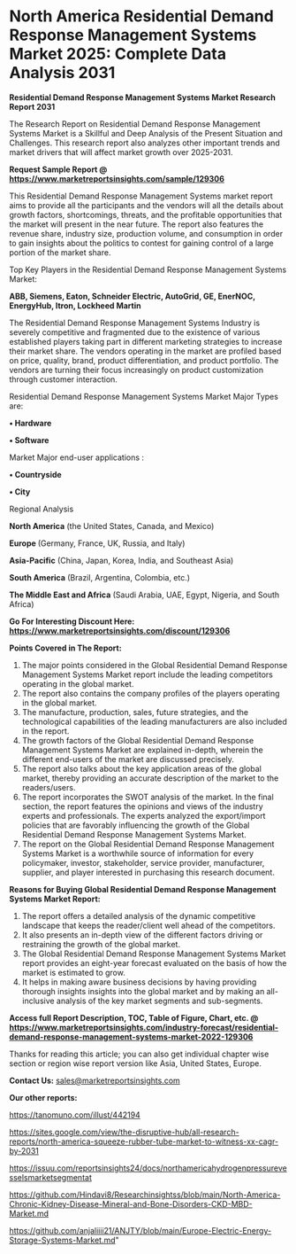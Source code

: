 # North America Residential Demand Response Management Systems Market 2025: Complete Data Analysis 2031

<strong>Residential Demand Response Management Systems Market Research Report 2031</strong>

The Research Report on Residential Demand Response Management Systems Market is a Skillful and Deep Analysis of the Present Situation and Challenges. This research report also analyzes other important trends and market drivers that will affect market growth over 2025-2031.

<strong>Request Sample Report @ <a href=https://www.marketreportsinsights.com/sample/129306>https://www.marketreportsinsights.com/sample/129306</a></strong>

This Residential Demand Response Management Systems market report aims to provide all the participants and the vendors will all the details about growth factors, shortcomings, threats, and the profitable opportunities that the market will present in the near future. The report also features the revenue share, industry size, production volume, and consumption in order to gain insights about the politics to contest for gaining control of a large portion of the market share.

Top Key Players in the Residential Demand Response Management Systems Market:

<strong>ABB, Siemens, Eaton, Schneider Electric, AutoGrid, GE, EnerNOC, EnergyHub, Itron, Lockheed Martin</strong>

The Residential Demand Response Management Systems Industry is severely competitive and fragmented due to the existence of various established players taking part in different marketing strategies to increase their market share. The vendors operating in the market are profiled based on price, quality, brand, product differentiation, and product portfolio. The vendors are turning their focus increasingly on product customization through customer interaction.

Residential Demand Response Management Systems Market Major Types are:

<strong>• Hardware

• Software</strong>

Market Major end-user applications :

<strong>• Countryside

• City</strong>

Regional Analysis

</u><strong><b>North America</b></strong> (the United States, Canada, and Mexico)

<strong><b>Europe </b></strong>(Germany, France, UK, Russia, and Italy)

<strong><b>Asia-Pacific</b></strong> (China, Japan, Korea, India, and Southeast Asia)

<strong><b>South America</b></strong> (Brazil, Argentina, Colombia, etc.)

<strong><b>The Middle East and Africa</b></strong> (Saudi Arabia, UAE, Egypt, Nigeria, and South Africa)

<strong>Go For Interesting Discount Here: <a href=https://www.marketreportsinsights.com/discount/129306>https://www.marketreportsinsights.com/discount/129306</a></strong>

<strong>Points Covered in The Report:</strong>
<ol>
  <li>The major points considered in the Global Residential Demand Response Management Systems Market report include the leading competitors operating in the global market.</li>
  <li>The report also contains the company profiles of the players operating in the global market.</li>
  <li>The manufacture, production, sales, future strategies, and the technological capabilities of the leading manufacturers are also included in the report.</li>
  <li>The growth factors of the Global Residential Demand Response Management Systems Market are explained in-depth, wherein the different end-users of the market are discussed precisely.</li>
  <li>The report also talks about the key application areas of the global market, thereby providing an accurate description of the market to the readers/users.</li>
  <li>The report incorporates the SWOT analysis of the market. In the final section, the report features the opinions and views of the industry experts and professionals. The experts analyzed the export/import policies that are favorably influencing the growth of the Global Residential Demand Response Management Systems Market.</li>
  <li>The report on the Global Residential Demand Response Management Systems Market is a worthwhile source of information for every policymaker, investor, stakeholder, service provider, manufacturer, supplier, and player interested in purchasing this research document.</li>
</ol>
<strong>Reasons for Buying Global Residential Demand Response Management Systems Market Report:</strong>

<ol>
  <li>The report offers a detailed analysis of the dynamic competitive landscape that keeps the reader/client well ahead of the competitors.</li>
  <li>It also presents an in-depth view of the different factors driving or restraining the growth of the global market.</li>
  <li>The Global Residential Demand Response Management Systems Market report provides an eight-year forecast evaluated on the basis of how the market is estimated to grow.</li>
  <li>It helps in making aware business decisions by having providing thorough insights insights into the global market and by making an all-inclusive analysis of the key market segments and sub-segments.</li>
</ol>
<strong>Access full Report Description, TOC, Table of Figure, Chart, etc. @ <a href=https://www.marketreportsinsights.com/industry-forecast/residential-demand-response-management-systems-market-2022-129306>https://www.marketreportsinsights.com/industry-forecast/residential-demand-response-management-systems-market-2022-129306</a></strong>


Thanks for reading this article; you can also get individual chapter wise section or region wise report version like Asia, United States, Europe.

<strong>Contact Us:</strong>
sales@marketreportsinsights.com

<strong>Our other reports:</strong>

<a href=https://tanomuno.com/illust/442194>https://tanomuno.com/illust/442194</a>

<a href=https://sites.google.com/view/the-disruptive-hub/all-research-reports/north-america-squeeze-rubber-tube-market-to-witness-xx-cagr-by-2031>https://sites.google.com/view/the-disruptive-hub/all-research-reports/north-america-squeeze-rubber-tube-market-to-witness-xx-cagr-by-2031</a>

<a href=https://issuu.com/reportsinsights24/docs/northamericahydrogenpressurevesselsmarketsegmentat>https://issuu.com/reportsinsights24/docs/northamericahydrogenpressurevesselsmarketsegmentat</a>

<a href=https://github.com/Hindavi8/Researchinsightss/blob/main/North-America-Chronic-Kidney-Disease-Mineral-and-Bone-Disorders-CKD-MBD-Market.md>https://github.com/Hindavi8/Researchinsightss/blob/main/North-America-Chronic-Kidney-Disease-Mineral-and-Bone-Disorders-CKD-MBD-Market.md</a>

<a href=https://github.com/anjaliiii21/ANJTY/blob/main/Europe-Electric-Energy-Storage-Systems-Market.md>https://github.com/anjaliiii21/ANJTY/blob/main/Europe-Electric-Energy-Storage-Systems-Market.md</a>"
